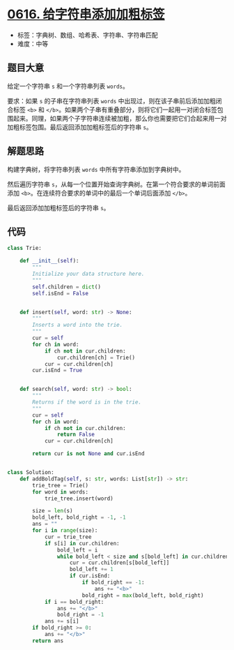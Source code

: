 # [0616. 给字符串添加加粗标签](https://leetcode.cn/problems/add-bold-tag-in-string/)

- 标签：字典树、数组、哈希表、字符串、字符串匹配
- 难度：中等

## 题目大意

给定一个字符串 `s` 和一个字符串列表 `words`。

要求：如果 `s` 的子串在字符串列表 `words` 中出现过，则在该子串前后添加加粗闭合标签 `<b>` 和 `</b>`。如果两个子串有重叠部分，则将它们一起用一对闭合标签包围起来。同理，如果两个子字符串连续被加粗，那么你也需要把它们合起来用一对加粗标签包围。最后返回添加加粗标签后的字符串 `s`。

## 解题思路

构建字典树，将字符串列表 `words` 中所有字符串添加到字典树中。

然后遍历字符串 `s`，从每一个位置开始查询字典树。在第一个符合要求的单词前面添加 `<b>`。在连续符合要求的单词中的最后一个单词后面添加 `</b>`。

最后返回添加加粗标签后的字符串 `s`。

## 代码

```python
class Trie:

    def __init__(self):
        """
        Initialize your data structure here.
        """
        self.children = dict()
        self.isEnd = False


    def insert(self, word: str) -> None:
        """
        Inserts a word into the trie.
        """
        cur = self
        for ch in word:
            if ch not in cur.children:
                cur.children[ch] = Trie()
            cur = cur.children[ch]
        cur.isEnd = True


    def search(self, word: str) -> bool:
        """
        Returns if the word is in the trie.
        """
        cur = self
        for ch in word:
            if ch not in cur.children:
                return False
            cur = cur.children[ch]

        return cur is not None and cur.isEnd


class Solution:
    def addBoldTag(self, s: str, words: List[str]) -> str:
        trie_tree = Trie()
        for word in words:
            trie_tree.insert(word)

        size = len(s)
        bold_left, bold_right = -1, -1
        ans = ""
        for i in range(size):
            cur = trie_tree
            if s[i] in cur.children:
                bold_left = i
                while bold_left < size and s[bold_left] in cur.children:
                    cur = cur.children[s[bold_left]]
                    bold_left += 1
                    if cur.isEnd:
                        if bold_right == -1:
                            ans += "<b>"
                        bold_right = max(bold_left, bold_right)
            if i == bold_right:
                ans += "</b>"
                bold_right = -1
            ans += s[i]
        if bold_right >= 0:
            ans += "</b>"
        return ans
```


